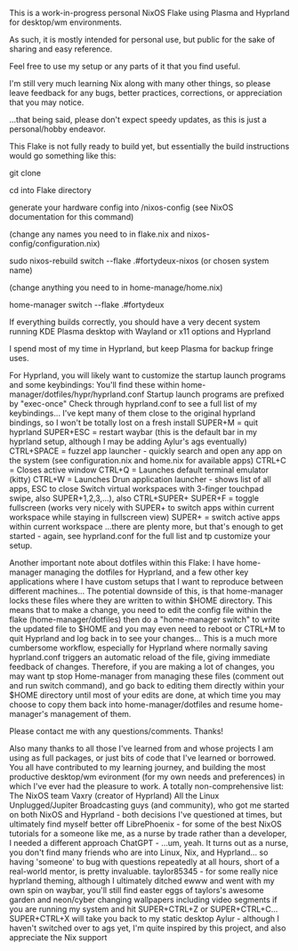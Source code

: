 This is a work-in-progress personal NixOS Flake using Plasma and Hyprland for desktop/wm environments. 

As such, it is mostly intended for personal use, but public for the sake of sharing and easy reference. 

Feel free to use my setup or any parts of it that you find useful. 

I'm still very much learning Nix along with many other things, so please leave feedback for any bugs, better practices, corrections, or appreciation that you may notice. 

...that being said, please don't expect speedy updates, as this is just a personal/hobby endeavor. 


This Flake is not fully ready to build yet, but essentially the build instructions would go something like this: 

git clone <this-repo>

cd into Flake directory

generate your hardware config into <flake-dir>/nixos-config (see NixOS documentation for this command)

(change any names you need to in flake.nix and nixos-config/configuration.nix)

sudo nixos-rebuild switch --flake .#fortydeux-nixos (or chosen system name)

(change anything you need to in home-manage/home.nix)

home-manager switch --flake .#fortydeux

If everything builds correctly, you should have a very decent system running KDE Plasma desktop with Wayland or x11 options and Hyprland

I spend most of my time in Hyprland, but keep Plasma for backup fringe uses. 

For Hyprland, you will likely want to customize the startup launch programs and some keybindings:
You'll find these within home-manager/dotfiles/hypr/hyprland.conf 
Startup launch programs are prefixed by "exec-once"
Check through hyprland.conf to see a full list of my keybindings...
I've kept many of them close to the original hyprland bindings, so I won't be totally lost on a fresh install
SUPER+M = quit hyprland
SUPER+ESC = restart waybar (this is the default bar in my hyprland setup, although I may be adding Aylur's ags eventually)
CTRL+SPACE = fuzzel app launcher - quickly search and open any app on the system (see configuration.nix and home.nix for available apps)
CTRL+C = Closes active window
CTRL+Q = Launches default terminal emulator (kitty)
CTRL+W = Launches Drun application launcher - shows list of all apps, ESC to close
Switch virtual workspaces with 3-finger touchpad swipe, also SUPER+1,2,3,...), also CTRL+SUPER+<right and left arrow keys>
SUPER+F = toggle fullscreen (works very nicely with SUPER+<arrow-keys> to switch apps within current workspace while staying in fullscreen view)
SUPER+<arrow-keys> = switch active apps within current workspace
...there are plenty more, but that's enough to get started - again, see hyprland.conf for the full list and tp customize your setup. 

Another important note about dotfiles within this Flake:
I have home-manager managing the dotfiles for Hyprland, and a few other key applications where I have custom setups that I want to reproduce between different machines...
The potential downside of this, is that home-manager locks these files where they are written to within $HOME directory. 
This means that to make a change, you need to edit the config file within the flake (home-manager/dotfiles) then do a "home-manager switch" to write the updated file to $HOME
and you may even need to reboot or CTRL+M to quit Hyprland and log back in to see your changes...
This is a much more cumbersome workflow, especially for Hyprland where normally saving hyprland.conf triggers an automatic reload of the file, giving immediate feedback of changes. 
Therefore, if you are making a lot of changes, you may want tp stop Home-manager from managing these files (comment out and run switch command), and go back to editing them directly within your $HOME directory until most of your edits are done, at which time you may choose to copy them back into home-manager/dotfiles and resume home-manager's management of them. 

Please contact me with any questions/comments. Thanks! 

Also many thanks to all those I've learned from and whose projects I am using as full packages, or just bits of code that I've learned or borrowed.
You all have contributed to my learning journey, and building the most productive desktop/wm evironment (for my own needs and preferences) in which I've ever had the pleasure to work.
A totally non-comprehensive list:
The NixOS team
Vaxry (creator of Hyprland)
All the Linux Unplugged/Jupiter Broadcasting guys (and community), who got me started on both NixOS and Hyprland - both decisions I've questioned at times, but ultimately find myself better off 
LibrePhoenix - for some of the best NixOS tutorials for a someone like me, as a nurse by trade rather than a developer, I needed a different approach
ChatGPT - ...um, yeah. It turns out as a nurse, you don't find many friends who are into Linux, Nix, and Hyprland... so having 'someone' to bug with questions repeatedly at all hours, short of a real-world mentor, is pretty invaluable.
taylor85345 - for some really nice hyprland theming, although I ultimately ditched ewww and went with my own spin on waybar, you'll still find easter eggs of taylors's awesome garden and neon/cyber changing wallpapers including video segments if you are running my system and hit SUPER+CTRL+Z or SUPER+CTRL+C... SUPER+CTRL+X will take you back to my static desktop 
Aylur - although I haven't switched over to ags yet, I'm quite inspired by this project, and also appreciate the Nix support
